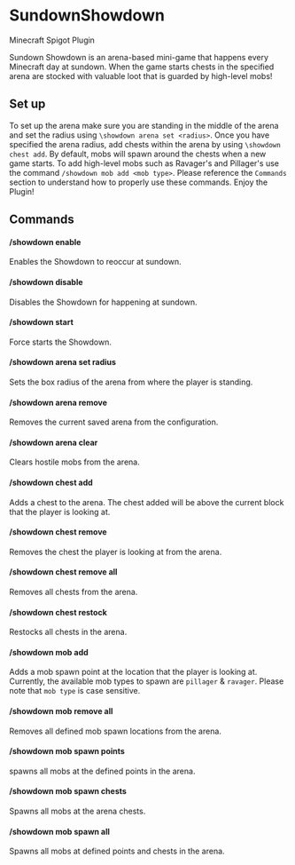 # SundownShowdown
Minecraft Spigot Plugin

Sundown Showdown is an arena-based mini-game that happens every Minecraft day at sundown. When the game starts chests in the specified arena are stocked with valuable loot that is guarded by high-level mobs!

## Set up
To set up the arena make sure you are standing in the middle of the arena and set the radius using `\showdown arena set <radius>`. Once you have specified the arena radius, add chests within the arena by using `\showdown chest add`. By default, mobs will spawn around the chests when a new game starts. To add high-level mobs such as Ravager's and Pillager's use the command `/showdown mob add <mob type>`. Please reference the `Commands` section to understand how to properly use these commands. Enjoy the Plugin!

## Commands
#### /showdown enable
Enables the Showdown to reoccur at sundown.

#### /showdown disable
Disables the Showdown for happening at sundown.

#### /showdown start
Force starts the Showdown.

#### /showdown arena set radius <radius>
Sets the box radius of the arena from where the player is standing.

#### /showdown arena remove
Removes the current saved arena from the configuration.

#### /showdown arena clear
Clears hostile mobs from the arena.

#### /showdown chest add
Adds a chest to the arena. The chest added will be above the current block that the player is looking at.

#### /showdown chest remove
Removes the chest the player is looking at from the arena.

#### /showdown chest remove all
Removes all chests from the arena.

#### /showdown chest restock
Restocks all chests in the arena.

#### /showdown mob add <mob type>
Adds a mob spawn point at the location that the player is looking at. Currently, the available mob types to spawn are `pillager` & `ravager`. Please note that `mob type` is case sensitive.

#### /showdown mob remove all
Removes all defined mob spawn locations from the arena.

#### /showdown mob spawn points
spawns all mobs at the defined points in the arena.

#### /showdown mob spawn chests
Spawns all mobs at the arena chests.

#### /showdown mob spawn all
Spawns all mobs at defined points and chests in the arena.

